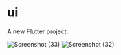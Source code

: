 # ui

A new Flutter project.

![Screenshot (33)](https://user-images.githubusercontent.com/116382647/201673849-a85dc540-0160-4754-abda-8d7a21818041.png)
![Screenshot (32)](https://user-images.githubusercontent.com/116382647/201673888-ebc76c0e-050c-4f66-bf95-bc5100c2126a.png)
